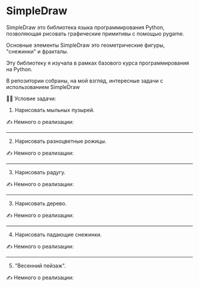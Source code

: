 # SimpleDraw

SimpleDraw это библиотека языка программирования Python, позволяющая рисовать графические примитивы с помощью pygame.

Основные элементы SimpleDraw это геометрические фигуры, "снежинки" и фракталы.

Эту библиотеку я изучала в рамках базового курса программирования на Python.

В репозитории собраны, на мой взгляд, интересные задачи с использованием SimpleDraw

:woman_teacher: Условие задачи:

1. Нарисовать мыльных пузырей. 

:writing_hand: Немного о реализации:

---
2. Нарисовать разноцветные рожицы. 

:writing_hand: Немного о реализации:

---

3. Нарисовать радугу. 

:writing_hand: Немного о реализации:

---
3. Нарисовать дерево. 

:writing_hand: Немного о реализации:

---

4. Нарисовать падающие снежинки. 

:writing_hand: Немного о реализации:

---
5. "Весенний пейзаж". 

:writing_hand: Немного о реализации:
